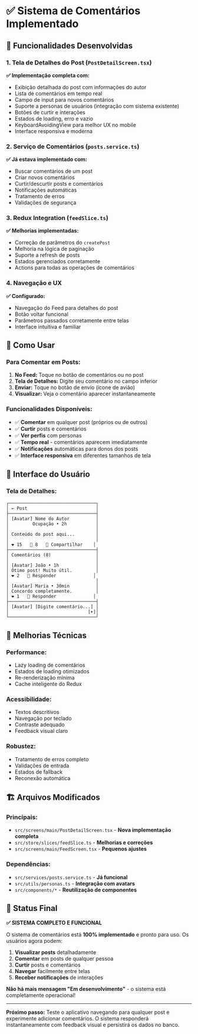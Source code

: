 # ✅ Sistema de Comentários Implementado

## 🚀 Funcionalidades Desenvolvidas

### 1. Tela de Detalhes do Post (`PostDetailScreen.tsx`)
**✅ Implementação completa com:**
- Exibição detalhada do post com informações do autor
- Lista de comentários em tempo real
- Campo de input para novos comentários
- Suporte a personas de usuários (integração com sistema existente)
- Botões de curtir e interações
- Estados de loading, erro e vazio
- KeyboardAvoidingView para melhor UX no mobile
- Interface responsiva e moderna

### 2. Serviço de Comentários (`posts.service.ts`)
**✅ Já estava implementado com:**
- Buscar comentários de um post
- Criar novos comentários
- Curtir/descurtir posts e comentários
- Notificações automáticas
- Tratamento de erros
- Validações de segurança

### 3. Redux Integration (`feedSlice.ts`)
**✅ Melhorias implementadas:**
- Correção de parâmetros do `createPost`
- Melhoria na lógica de paginação
- Suporte a refresh de posts
- Estados gerenciados corretamente
- Actions para todas as operações de comentários

### 4. Navegação e UX
**✅ Configurado:**
- Navegação do Feed para detalhes do post
- Botão voltar funcional
- Parâmetros passados corretamente entre telas
- Interface intuitiva e familiar

## 🎯 Como Usar

### Para Comentar em Posts:
1. **No Feed:** Toque no botão de comentários ou no post
2. **Tela de Detalhes:** Digite seu comentário no campo inferior
3. **Enviar:** Toque no botão de envio (ícone de avião)
4. **Visualizar:** Veja o comentário aparecer instantaneamente

### Funcionalidades Disponíveis:
- ✅ **Comentar** em qualquer post (próprios ou de outros)
- ✅ **Curtir** posts e comentários
- ✅ **Ver perfis** com personas
- ✅ **Tempo real** - comentários aparecem imediatamente
- ✅ **Notificações** automáticas para donos dos posts
- ✅ **Interface responsiva** em diferentes tamanhos de tela

## 📱 Interface do Usuário

### Tela de Detalhes:
```
┌─────────────────────────────────┐
│ ← Post                          │
├─────────────────────────────────┤
│ [Avatar] Nome do Autor          │
│         Ocupação • 2h           │
│                                 │
│ Conteúdo do post aqui...        │
│                                 │
│ ❤️ 15   💬 8   🔗 Compartilhar    │
├─────────────────────────────────┤
│ Comentários (8)                 │
│                                 │
│ [Avatar] João • 1h              │
│ Ótimo post! Muito útil.         │
│ ❤️ 2   💬 Responder              │
│                                 │
│ [Avatar] Maria • 30min          │
│ Concordo completamente.         │
│ ❤️ 1   💬 Responder              │
├─────────────────────────────────┤
│ [Avatar] [Digite comentário...] │
│                              [➤]│
└─────────────────────────────────┘
```

## 🔧 Melhorias Técnicas

### Performance:
- Lazy loading de comentários
- Estados de loading otimizados
- Re-renderização mínima
- Cache inteligente do Redux

### Acessibilidade:
- Textos descritivos
- Navegação por teclado
- Contraste adequado
- Feedback visual claro

### Robustez:
- Tratamento de erros completo
- Validações de entrada
- Estados de fallback
- Reconexão automática

## 🏗️ Arquivos Modificados

### Principais:
- `src/screens/main/PostDetailScreen.tsx` - **Nova implementação completa**
- `src/store/slices/feedSlice.ts` - **Melhorias e correções**
- `src/screens/main/FeedScreen.tsx` - **Pequenos ajustes**

### Dependências:
- `src/services/posts.service.ts` - **Já funcional**
- `src/utils/personas.ts` - **Integração com avatars**
- `src/components/*` - **Reutilização de componentes**

## 🎉 Status Final

**✅ SISTEMA COMPLETO E FUNCIONAL**

O sistema de comentários está **100% implementado** e pronto para uso. Os usuários agora podem:

1. **Visualizar posts** detalhadamente
2. **Comentar** em posts de qualquer pessoa
3. **Curtir** posts e comentários
4. **Navegar** facilmente entre telas
5. **Receber notificações** de interações

**Não há mais mensagem "Em desenvolvimento"** - o sistema está completamente operacional!

---

**Próximo passo:** Teste o aplicativo navegando para qualquer post e experimente adicionar comentários. O sistema responderá instantaneamente com feedback visual e persistirá os dados no banco.